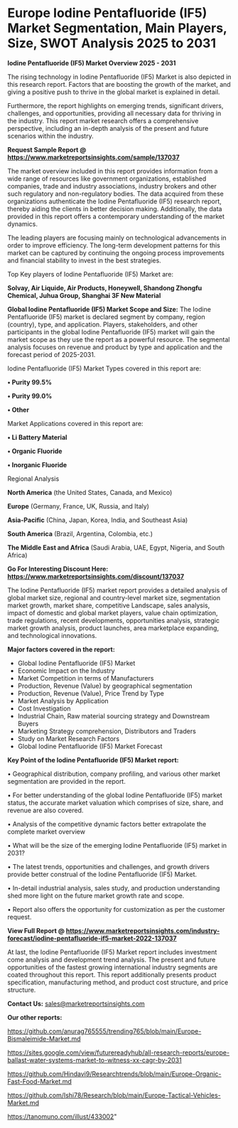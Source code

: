 # Europe Iodine Pentafluoride (IF5) Market Segmentation, Main Players, Size, SWOT Analysis 2025 to 2031

<Strong> Iodine Pentafluoride (IF5) Market Overview 2025 - 2031</strong>

The rising technology in Iodine Pentafluoride (IF5) Market is also depicted in this research report. Factors that are boosting the growth of the market, and giving a positive push to thrive in the global market is explained in detail.

Furthermore, the report highlights on emerging trends, significant drivers, challenges, and opportunities, providing all necessary data for thriving in the industry. This report market research offers a comprehensive perspective, including an in-depth analysis of the present and future scenarios within the industry.

<strong>Request Sample Report @ <a href=https://www.marketreportsinsights.com/sample/137037>https://www.marketreportsinsights.com/sample/137037</a></strong>

The market overview included in this report provides information from a wide range of resources like government organizations, established companies, trade and industry associations, industry brokers and other such regulatory and non-regulatory bodies. The data acquired from these organizations authenticate the Iodine Pentafluoride (IF5) research report, thereby aiding the clients in better decision making. Additionally, the data provided in this report offers a contemporary understanding of the market dynamics.

The leading players are focusing mainly on technological advancements in order to improve efficiency. The long-term development patterns for this market can be captured by continuing the ongoing process improvements and financial stability to invest in the best strategies.

Top Key players of Iodine Pentafluoride (IF5) Market are:

<strong>Solvay, Air Liquide, Air Products, Honeywell, Shandong Zhongfu Chemical, Juhua Group, Shanghai 3F New Material</strong>

<strong><b>Global Iodine Pentafluoride (IF5) Market Scope and Size:</b></strong>
The Iodine Pentafluoride (IF5) market is declared segment by company, region (country), type, and application. Players, stakeholders, and other participants in the global Iodine Pentafluoride (IF5) market will gain the market scope as they use the report as a powerful resource. The segmental analysis focuses on revenue and product by type and application and the forecast period of 2025-2031.

Iodine Pentafluoride (IF5) Market Types covered in this report are:

<strong>• Purity 99.5%

• Purity 99.0%

• Other</strong>

Market Applications covered in this report are:

<strong>• Li Battery Material

• Organic Fluoride

• Inorganic Fluoride</strong> 

Regional Analysis

<strong>North America</strong> (the United States, Canada, and Mexico)

<strong>Europe</strong> (Germany, France, UK, Russia, and Italy)

<strong>Asia-Pacific</strong> (China, Japan, Korea, India, and Southeast Asia)

<strong>South America</strong> (Brazil, Argentina, Colombia, etc.)

<strong>The Middle East and Africa</strong> (Saudi Arabia, UAE, Egypt, Nigeria, and South Africa)

<strong>Go For Interesting Discount Here: <a href=https://www.marketreportsinsights.com/discount/137037>https://www.marketreportsinsights.com/discount/137037</a></strong>

The Iodine Pentafluoride (IF5) market report provides a detailed analysis of global market size, regional and country-level market size, segmentation market growth, market share, competitive Landscape, sales analysis, impact of domestic and global market players, value chain optimization, trade regulations, recent developments, opportunities analysis, strategic market growth analysis, product launches, area marketplace expanding, and technological innovations.

<strong><b>Major factors covered in the report:</b></strong>
<ul>
  <li>Global Iodine Pentafluoride (IF5) Market </li>
  <li>Economic Impact on the Industry</li>
  <li>Market Competition in terms of Manufacturers</li>
  <li>Production, Revenue (Value) by geographical segmentation</li>
  <li>Production, Revenue (Value), Price Trend by Type</li>
  <li>Market Analysis by Application</li>
  <li>Cost Investigation</li>
  <li>Industrial Chain, Raw material sourcing strategy and Downstream Buyers</li>
  <li>Marketing Strategy comprehension, Distributors and Traders</li>
  <li>Study on Market Research Factors</li>
  <li>Global Iodine Pentafluoride (IF5) Market Forecast</li>
</ul>

<strong><b>Key Point of the Iodine Pentafluoride (IF5) Market report:</b></strong>

• Geographical distribution, company profiling, and various other market segmentation are provided in the report.

• For better understanding of the global Iodine Pentafluoride (IF5) market status, the accurate market valuation which comprises of size, share, and revenue are also covered.

• Analysis of the competitive dynamic factors better extrapolate the complete market overview

• What will be the size of the emerging Iodine Pentafluoride (IF5) market in 2031?

• The latest trends, opportunities and challenges, and growth drivers provide better construal of the Iodine Pentafluoride (IF5) Market.

• In-detail industrial analysis, sales study, and production understanding shed more light on the future market growth rate and scope.

• Report also offers the opportunity for customization as per the customer request.

<strong><b>View Full Report @ <a href=https://www.marketreportsinsights.com/industry-forecast/iodine-pentafluoride-if5-market-2022-137037>https://www.marketreportsinsights.com/industry-forecast/iodine-pentafluoride-if5-market-2022-137037</a></b></strong>


At last, the Iodine Pentafluoride (IF5) Market report includes investment come analysis and development trend analysis. The present and future opportunities of the fastest growing international industry segments are coated throughout this report. This report additionally presents product specification, manufacturing method, and product cost structure, and price structure.

<strong>Contact Us:</strong>
sales@marketreportsinsights.com

<strong>Our other reports:</strong>

<a href=https://github.com/anurag765555/trending765/blob/main/Europe-Bismaleimide-Market.md>https://github.com/anurag765555/trending765/blob/main/Europe-Bismaleimide-Market.md</a>

<a href=https://sites.google.com/view/futurereadyhub/all-research-reports/europe-ballast-water-systems-market-to-witness-xx-cagr-by-2031>https://sites.google.com/view/futurereadyhub/all-research-reports/europe-ballast-water-systems-market-to-witness-xx-cagr-by-2031</a>

<a href=https://github.com/Hindavi9/Researchtrends/blob/main/Europe-Organic-Fast-Food-Market.md>https://github.com/Hindavi9/Researchtrends/blob/main/Europe-Organic-Fast-Food-Market.md</a>

<a href=https://github.com/Ishi78/Research/blob/main/Europe-Tactical-Vehicles-Market.md>https://github.com/Ishi78/Research/blob/main/Europe-Tactical-Vehicles-Market.md</a>

<a href=https://tanomuno.com/illust/433002>https://tanomuno.com/illust/433002</a>"
